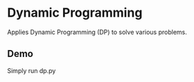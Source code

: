 # Dynamic Programming

Applies Dynamic Programming (DP) to solve various problems.

## Demo

Simply run dp.py